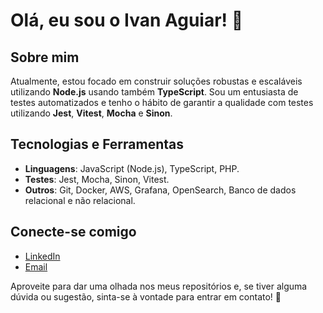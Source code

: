 # Olá, eu sou o Ivan Aguiar! 👋

## Sobre mim
Atualmente, estou focado em construir soluções robustas e escaláveis utilizando **Node.js** usando também **TypeScript**. Sou um entusiasta de testes automatizados e tenho o hábito de garantir a qualidade com testes utilizando **Jest**, **Vitest**, **Mocha** e **Sinon**.

## Tecnologias e Ferramentas
- **Linguagens**: JavaScript (Node.js), TypeScript, PHP.
- **Testes**: Jest, Mocha, Sinon, Vitest.
- **Outros**: Git, Docker, AWS, Grafana, OpenSearch, Banco de dados relacional e não relacional.


## Conecte-se comigo
- [LinkedIn](https://www.linkedin.com/in/ivan-a-f-aguiar/)
- [Email](mailto:ivnagst@gmail.com)

Aproveite para dar uma olhada nos meus repositórios e, se tiver alguma dúvida ou sugestão, sinta-se à vontade para entrar em contato! 🚀

